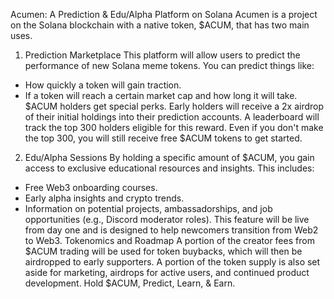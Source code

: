 Acumen: A Prediction & Edu/Alpha Platform on Solana
Acumen is a project on the Solana blockchain with a native token, $ACUM, that has two main uses.
1. Prediction Marketplace
This platform will allow users to predict the performance of new Solana meme tokens. You can predict things like:
 * How quickly a token will gain traction.
 * If a token will reach a certain market cap and how long it will take.
$ACUM holders get special perks. Early holders will receive a 2x airdrop of their initial holdings into their prediction accounts. A leaderboard will track the top 300 holders eligible for this reward. Even if you don't make the top 300, you will still receive free $ACUM tokens to get started.
2. Edu/Alpha Sessions
By holding a specific amount of $ACUM, you gain access to exclusive educational resources and insights. This includes:
 * Free Web3 onboarding courses.
 * Early alpha insights and crypto trends.
 * Information on potential projects, ambassadorships, and job opportunities (e.g., Discord moderator roles).
This feature will be live from day one and is designed to help newcomers transition from Web2 to Web3.
Tokenomics and Roadmap
A portion of the creator fees from $ACUM trading will be used for token buybacks, which will then be airdropped to early supporters. A portion of the token supply is also set aside for marketing, airdrops for active users, and continued product development.
Hold $ACUM, Predict, Learn, & Earn.